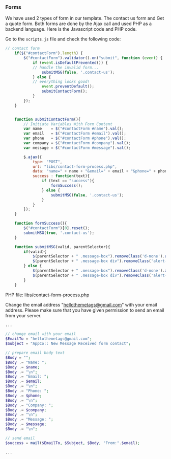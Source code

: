 ### Forms
We have used 2 types of form in our template. The contact us form and Get a quote form. Both forms are done by the Ajax call and used PHP as a backend language. Here is the Javascript code and PHP code.

Go to the `scripts.js` file and check the following code:
~~~js
// contact form
    if($("#contactForm").length) {
        $("#contactForm").validator().on("submit", function (event) {
            if (event.isDefaultPrevented()) {
            // handle the invalid form...
                submitMSG(false, '.contact-us');
            } else {
            // everything looks good!
                event.preventDefault();
                submitContactForm();
            }
        });
    }


    function submitContactForm(){
        // Initiate Variables With Form Content
        var name    = $("#contactForm #name").val();
        var email   = $("#contactForm #email").val();
        var phone   = $("#contactForm #phone").val();
        var company = $("#contactForm #company").val();
        var message = $("#contactForm #message").val();

        $.ajax({
            type: "POST",
            url: "libs/contact-form-process.php",
            data: "name=" + name + "&email=" + email + "&phone=" + phone + "&company=" + company + "&message=" + message,
            success : function(text){
                if (text == "success"){
                    formSuccess();
                } else {
                    submitMSG(false, '.contact-us');
                }
            }
        });
    }

    function formSuccess(){
        $("#contactForm")[0].reset();
        submitMSG(true, '.contact-us');
    }

    function submitMSG(valid, parentSelector){
        if(valid){
            $(parentSelector + " .message-box").removeClass('d-none').addClass('d-block ');
            $(parentSelector + " .message-box div").removeClass('alert-danger').addClass('alert-success').text('Form submitted successfully');
        } else {
            $(parentSelector + " .message-box").removeClass('d-none').addClass('d-block ');
            $(parentSelector + " .message-box div").removeClass('alert-success').addClass('alert-danger').text('Found error in the form. Please check again.');
        }
    }

~~~


PHP file: libs/contact-form-process.php

Change the email address "hellothemetags@gmail.com" with your email address. Please make sure that you have given permission to send an email from your server.


~~~php
...

// change email with your email
$EmailTo = "hellothemetags@gmail.com";
$Subject = "AppCo:: New Message Received form contact";

// prepare email body text
$Body = "";
$Body .= "Name: ";
$Body .= $name;
$Body .= "\n";
$Body .= "Email: ";
$Body .= $email;
$Body .= "\n";
$Body .= "Phone: ";
$Body .= $phone;
$Body .= "\n";
$Body .= "Company: ";
$Body .= $company;
$Body .= "\n";
$Body .= "Message: ";
$Body .= $message;
$Body .= "\n";

// send email
$success = mail($EmailTo, $Subject, $Body, "From:".$email);

...
~~~


